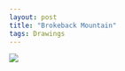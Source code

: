 ```yaml
---
layout: post
title: "Brokeback Mountain"
tags: Drawings
---
```


<div class="post-img">
    <img src="{{ site.baseurl }}/assets/img/portfolio/brokeback_mountain.jpg">
</div>